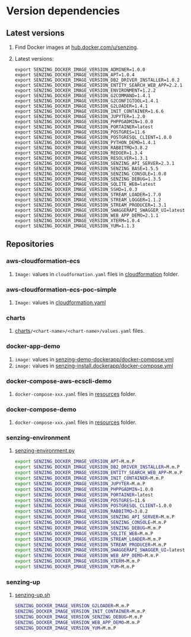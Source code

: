 # Version dependencies

## Latest versions

1. Find Docker images at
   [hub.docker.com/u/senzing](https://hub.docker.com/u/senzing).

1. Latest versions:

    ```console
    export SENZING_DOCKER_IMAGE_VERSION_ADMINER=1.0.0
    export SENZING_DOCKER_IMAGE_VERSION_APT=1.0.4
    export SENZING_DOCKER_IMAGE_VERSION_DB2_DRIVER_INSTALLER=1.0.2
    export SENZING_DOCKER_IMAGE_VERSION_ENTITY_SEARCH_WEB_APP=2.2.1
    export SENZING_DOCKER_IMAGE_VERSION_ENVIRONMENT=1.2.2
    export SENZING_DOCKER_IMAGE_VERSION_G2COMMAND=1.4.1
    export SENZING_DOCKER_IMAGE_VERSION_G2CONFIGTOOL=1.4.1
    export SENZING_DOCKER_IMAGE_VERSION_G2LOADER=1.4.1
    export SENZING_DOCKER_IMAGE_VERSION_INIT_CONTAINER=1.6.6
    export SENZING_DOCKER_IMAGE_VERSION_JUPYTER=1.2.0
    export SENZING_DOCKER_IMAGE_VERSION_PHPPGADMIN=1.0.0
    export SENZING_DOCKER_IMAGE_VERSION_PORTAINER=latest
    export SENZING_DOCKER_IMAGE_VERSION_POSTGRES=11.6
    export SENZING_DOCKER_IMAGE_VERSION_POSTGRESQL_CLIENT=1.0.0
    export SENZING_DOCKER_IMAGE_VERSION_PYTHON_DEMO=1.4.1
    export SENZING_DOCKER_IMAGE_VERSION_RABBITMQ=3.8.2
    export SENZING_DOCKER_IMAGE_VERSION_REDOER=1.3.4
    export SENZING_DOCKER_IMAGE_VERSION_RESOLVER=1.3.1
    export SENZING_DOCKER_IMAGE_VERSION_SENZING_API_SERVER=2.3.1
    export SENZING_DOCKER_IMAGE_VERSION_SENZING_BASE=1.5.5
    export SENZING_DOCKER_IMAGE_VERSION_SENZING_CONSOLE=1.0.0
    export SENZING_DOCKER_IMAGE_VERSION_SENZING_DEBUG=1.3.5
    export SENZING_DOCKER_IMAGE_VERSION_SQLITE_WEB=latest
    export SENZING_DOCKER_IMAGE_VERSION_SSHD=1.0.3
    export SENZING_DOCKER_IMAGE_VERSION_STREAM_LOADER=1.7.0
    export SENZING_DOCKER_IMAGE_VERSION_STREAM_LOGGER=1.1.2
    export SENZING_DOCKER_IMAGE_VERSION_STREAM_PRODUCER=1.3.1
    export SENZING_DOCKER_IMAGE_VERSION_SWAGGERAPI_SWAGGER_UI=latest
    export SENZING_DOCKER_IMAGE_VERSION_WEB_APP_DEMO=2.1.1
    export SENZING_DOCKER_IMAGE_VERSION_XTERM=1.0.4
    export SENZING_DOCKER_IMAGE_VERSION_YUM=1.1.3
    ```

## Repositories

### aws-cloudformation-ecs

1. `Image:` values in `cloudformation.yaml` files in [cloudformation](https://github.com/Senzing/aws-cloudformation-ecs/tree/main/cloudformation) folder.

### aws-cloudformation-ecs-poc-simple

1. `Image:` values in [cloudformation.yaml](https://github.com/Senzing/aws-cloudformation-ecs-poc-simple/blob/main/cloudformation.yaml)

### charts

1. [charts](https://github.com/Senzing/charts/tree/master/charts)`/<chart-name>/<chart-name>/values.yaml` files.

### docker-app-demo

1. `image:` values in [senzing-demo-dockerapp/docker-compose.yml](https://github.com/Senzing/docker-app-demo/blob/master/senzing-demo.dockerapp/docker-compose.yml)
1. `image:` values in [senzing-install.dockerapp/docker-compose.yml](https://github.com/Senzing/docker-app-demo/blob/master/senzing-install.dockerapp/docker-compose.yml)

### docker-compose-aws-ecscli-demo

1. `docker-compose-xxx.yaml` files in [resources](https://github.com/Senzing/docker-compose-aws-ecscli-demo/tree/master/resources) folder.

### docker-compose-demo

1. `docker-compose-xxx.yaml` files in [resources](https://github.com/Senzing/docker-compose-demo/tree/master/resources) folder.

### senzing-environment

1. [senzing-environment.py](https://github.com/Senzing/senzing-environment/blob/master/senzing-environment.py)

    ```bash
    export SENZING_DOCKER_IMAGE_VERSION_APT=M.m.P
    export SENZING_DOCKER_IMAGE_VERSION_DB2_DRIVER_INSTALLER=M.m.P
    export SENZING_DOCKER_IMAGE_VERSION_ENTITY_SEARCH_WEB_APP=M.m.P
    export SENZING_DOCKER_IMAGE_VERSION_INIT_CONTAINER=M.m.P
    export SENZING_DOCKER_IMAGE_VERSION_JUPYTER=M.m.P
    export SENZING_DOCKER_IMAGE_VERSION_PHPPGADMIN=1.0.0
    export SENZING_DOCKER_IMAGE_VERSION_PORTAINER=latest
    export SENZING_DOCKER_IMAGE_VERSION_POSTGRES=11.6
    export SENZING_DOCKER_IMAGE_VERSION_POSTGRESQL_CLIENT=1.0.0
    export SENZING_DOCKER_IMAGE_VERSION_RABBITMQ=3.8.2
    export SENZING_DOCKER_IMAGE_VERSION_SENZING_API_SERVER=M.m.P
    export SENZING_DOCKER_IMAGE_VERSION_SENZING_CONSOLE=M.m.P
    export SENZING_DOCKER_IMAGE_VERSION_SENZING_DEBUG=M.m.P
    export SENZING_DOCKER_IMAGE_VERSION_SQLITE_WEB=M.m.P
    export SENZING_DOCKER_IMAGE_VERSION_STREAM_LOADER=M.m.P
    export SENZING_DOCKER_IMAGE_VERSION_STREAM_PRODUCER=M.m.P
    export SENZING_DOCKER_IMAGE_VERSION_SWAGGERAPI_SWAGGER_UI=latest
    export SENZING_DOCKER_IMAGE_VERSION_WEB_APP_DEMO=M.m.P
    export SENZING_DOCKER_IMAGE_VERSION_XTERM=M.m.P
    export SENZING_DOCKER_IMAGE_VERSION_YUM=M.m.P
    ```

### senzing-up

1. [senzing-up.sh](https://github.com/Senzing/senzing-up/blob/master/senzing-up.sh)

    ```bash
    SENZING_DOCKER_IMAGE_VERSION_G2LOADER=M.m.P
    SENZING_DOCKER_IMAGE_VERSION_INIT_CONTAINER=M.m.P
    SENZING_DOCKER_IMAGE_VERSION_SENZING_DEBUG=M.m.P
    SENZING_DOCKER_IMAGE_VERSION_WEB_APP_DEMO=M.m.P
    SENZING_DOCKER_IMAGE_VERSION_YUM=M.m.P
    ```
